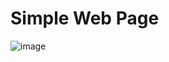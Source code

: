 # Simple Web Page
![image](https://github.com/SignorRomar/acumenpage/assets/65063106/ca39d13f-dcca-4c23-a9e6-215d1be63723)




